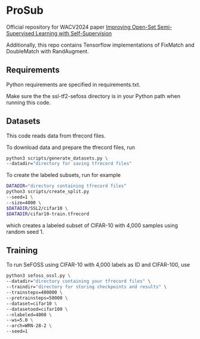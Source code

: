 # ProSub

Official repository for WACV2024 paper [Improving Open-Set Semi-Supervised Learning with Self-Supervision](https://arxiv.org/abs/2301.10127)

Additionally, this repo contains Tensorflow implementations of FixMatch and DoubleMatch with RandAugment.

## Requirements

Python requirements are specified in requirements.txt.

Make sure the the ssl-tf2-sefoss directory is in your Python path when running this code.

## Datasets

This code reads data from tfrecord files.

To download data and prepare the tfrecord files, run
```bash
python3 scripts/generate_datasets.py \
--datadir="directory for saving tfrecord files"
```

To create the labeled subsets, run for example
```bash
DATADIR="directory containing tfrecord files"
python3 scripts/create_split.py
--seed=1 \
--size=4000 \
$DATADIR/SSL2/cifar10 \
$DATADIR/cifar10-train.tfrecord
```
which creates a labeled subset of CIFAR-10 with 4,000 samples using random seed 1.

## Training

To run SeFOSS using CIFAR-10 with 4,000 labels as ID and CIFAR-100, use
```bash
python3 sefoss_ossl.py \
--datadir="directory containing your tfrecord files" \
--traindir="directory for storing checkpoints and results" \
--trainsteps=400000 \
--pretrainsteps=50000 \
--dataset=cifar10 \
--datasetood=cifar100 \
--nlabeled=4000 \
--ws=5.0 \
--arch=WRN-28-2 \
--seed=1
```


